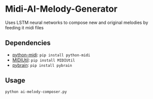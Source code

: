 # Midi-AI-Melody-Generator
Uses LSTM neural networks to compose new and original melodies by feeding it midi files

## Dependencies

- [python-midi](https://github.com/vishnubob/python-midi): `pip install python-midi`
- [MIDIUtil](https://code.google.com/p/midiutil): `pip install MIDIUtil`
- [pybrain](http://pybrain.org/): `pip install pybrain`

## Usage

`python ai-melody-composer.py`
